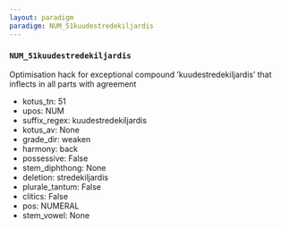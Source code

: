 ```yaml
---
layout: paradigm
paradigm: NUM_51kuudestredekiljardis
---
```

### ` NUM_51kuudestredekiljardis `

Optimisation hack for exceptional compound ’kuudestredekiljardis’ that inflects in all parts with agreement
* kotus_tn: 51
* upos: NUM
* suffix_regex: kuudestredekiljardis
* kotus_av: None
* grade_dir: weaken
* harmony: back
* possessive: False
* stem_diphthong: None
* deletion: stredekiljardis
* plurale_tantum: False
* clitics: False
* pos: NUMERAL
* stem_vowel: None
